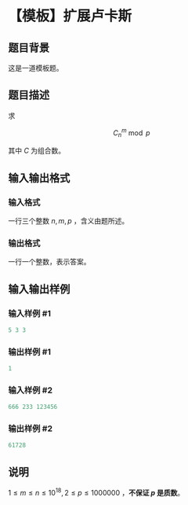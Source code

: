 # 【模板】扩展卢卡斯

## 题目背景

这是一道模板题。

## 题目描述

求

$$C_n^m \bmod{p}$$

其中 $C$ 为组合数。

## 输入输出格式

### 输入格式

一行三个整数 $n,m,p$ ，含义由题所述。

### 输出格式

一行一个整数，表示答案。

## 输入输出样例

### 输入样例 #1

```cpp
5 3 3
```


### 输出样例 #1

```cpp
1
```


### 输入样例 #2

```cpp
666 233 123456
```


### 输出样例 #2

```cpp
61728
```


## 说明

$1\leq m\leq n\leq 10^{18},2\leq p\leq 1000000$ ，**不保证 $p$ 是质数**。

